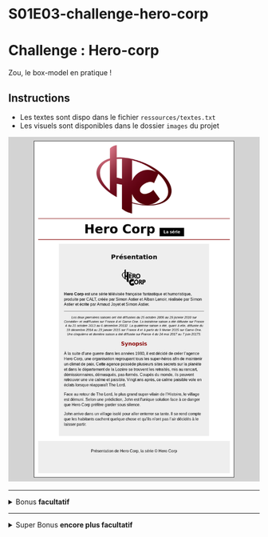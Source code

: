 # S01E03-challenge-hero-corp
# Challenge : Hero-corp

 Zou, le box-model en pratique !


 ## Instructions

 - Les textes sont dispo dans le fichier `ressources/textes.txt`
 - Les visuels sont disponibles dans le dossier `images` du projet

 ![resultat](ressources/resultat.png)

 ---

 <details>
 <summary>
   Bonus <strong>facultatif</strong>
 </summary>

 ## BONUS

 - Utiliser la font Oswald pour garantir le rendu des titres, un tour sur [Google fonts](https://fonts.google.com/) devrait vous aider - C'est à vous de trouver comment faire :)
 - Afficher la liste des acteurs

 ![resultat](ressources/resultat-bonus.png)

 </details>

 ---

 <details>

 <summary>
   Super Bonus <strong>encore plus facultatif</strong>
 </summary>

 ## SUPER BONUS

 - Un lien vers un site distant doit être placé sur chaque acteur, le lien doit s'ouvrir dans une page différente 
 - Les liens survolés doivent réagir (fond et couleur en respectant l'arrondi)
 - Gérer les blocs d'images 

 ![resultat](ressources/resultat-super-bonus.png)

 </details>

